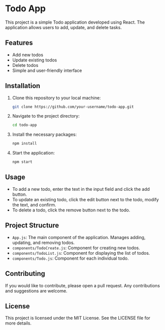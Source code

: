 # Todo App

This project is a simple Todo application developed using React. The application allows users to add, update, and delete tasks.

## Features

- Add new todos
- Update existing todos
- Delete todos
- Simple and user-friendly interface

## Installation

1. Clone this repository to your local machine:
    ```bash
    git clone https://github.com/your-username/todo-app.git
    ```
2. Navigate to the project directory:
    ```bash
    cd todo-app
    ```
3. Install the necessary packages:
    ```bash
    npm install
    ```
4. Start the application:
    ```bash
    npm start
    ```

## Usage

- To add a new todo, enter the text in the input field and click the add button.
- To update an existing todo, click the edit button next to the todo, modify the text, and confirm.
- To delete a todo, click the remove button next to the todo.

## Project Structure

- `App.js`: The main component of the application. Manages adding, updating, and removing todos.
- `components/TodoCreate.js`: Component for creating new todos.
- `components/TodoList.js`: Component for displaying the list of todos.
- `components/Todo.js`: Component for each individual todo.

## Contributing

If you would like to contribute, please open a pull request. Any contributions and suggestions are welcome.

## License

This project is licensed under the MIT License. See the LICENSE file for more details.
